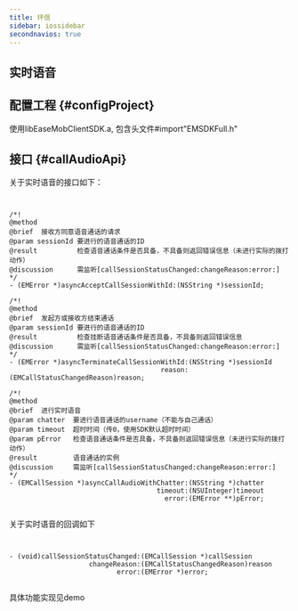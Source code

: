 ```yaml
---
title: 环信
sidebar: iossidebar
secondnavios: true
---
```


## 实时语音


## 配置工程 {#configProject}


使用libEaseMobClientSDK.a, 包含头文件#import"EMSDKFull.h"


## 接口 {#callAudioApi}

关于实时语音的接口如下：

<pre class="hll"><code class="language-objective_c">	

/*!
@method
@brief  接收方同意语音通话的请求
@param sessionId 要进行的语音通话的ID
@result          检查语音通话条件是否具备，不具备则返回错误信息（未进行实际的拨打动作）
@discussion      需监听[callSessionStatusChanged:changeReason:error:]
*/
- (EMError *)asyncAcceptCallSessionWithId:(NSString *)sessionId;

/*!
@method
@brief  发起方或接收方结束通话
@param sessionId 要进行的语音通话的ID
@result          检查挂断语音通话条件是否具备，不具备则返回错误信息
@discussion      需监听[callSessionStatusChanged:changeReason:error:]
*/
- (EMError *)asyncTerminateCallSessionWithId:(NSString *)sessionId
                                      reason:(EMCallStatusChangedReason)reason;

/*!
@method
@brief  进行实时语音
@param chatter  要进行语音通话的username（不能与自己通话）
@param timeout  超时时间（传0，使用SDK默认超时时间）
@param pError   检查语音通话条件是否具备，不具备则返回错误信息（未进行实际的拨打动作）
@result         语音通话的实例
@discussion     需监听[callSessionStatusChanged:changeReason:error:]
*/
- (EMCallSession *)asyncCallAudioWithChatter:(NSString *)chatter
                                     timeout:(NSUInteger)timeout
                                       error:(EMError **)pError;

</code></pre>

关于实时语音的回调如下

<pre class="hll"><code class="language-objective_c">	

- (void)callSessionStatusChanged:(EMCallSession *)callSession
                    changeReason:(EMCallStatusChangedReason)reason
                           error:(EMError *)error;

</code></pre>

具体功能实现见demo